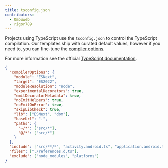 ```yaml
---
title: tsconfig.json
contributors:
  - Ombuweb
  - rigor789
---
```


Projects using TypeScript use the `tsconfig.json` to control the TypeScript compilation. Our templates ship with curated default values, however if you need to, you can fine-tune the [compiler options](https://www.typescriptlang.org/docs/handbook/compiler-options.html).

For more information see the official [TypeScript documentation](https://www.typescriptlang.org/docs/handbook/tsconfig-json.html).

```json
{
  "compilerOptions": {
    "module": "ESNext",
    "target": "ES2022",
    "moduleResolution": "node",
    "experimentalDecorators": true,
    "emitDecoratorMetadata": true,
    "noEmitHelpers": true,
    "noEmitOnError": true,
    "skipLibCheck": true,
    "lib": ["ESNext", "dom"],
    "baseUrl": ".",
    "paths": {
      "~/*": ["src/*"],
      "@/*": ["src/*"]
    }
  },
  "include": ["src/**/*", "activity.android.ts", "application.android.ts"],
  "files": ["./references.d.ts"],
  "exclude": ["node_modules", "platforms"]
}
```
